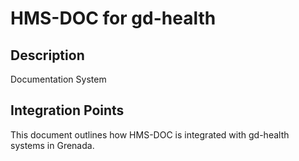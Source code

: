 # HMS-DOC for gd-health

## Description

Documentation System

## Integration Points

This document outlines how HMS-DOC is integrated with gd-health systems in Grenada.
